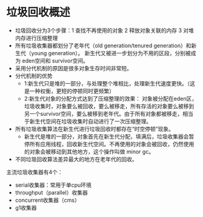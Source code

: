 # 垃圾回收概述
+ 垃圾回收分为3个步骤：1 查找不再使用的对象 2 释放对象关联的内存 3 对堆内存进行压缩整理
+ 所有垃圾收集器都划分了老年代（old generation/tenured generation）和新生代（young generation）。
新生代又被进一步划分为不用的区段，分别被成为 eden空间和 survivor空间。
+ 采用分代机制的原因是很多对象生存时间非常短。
+ 分代机制的优势
  + 1:新生代只是堆的一部分，与处理整个堆相比，处理新生代速度更快。（这是一种权衡，更短的停顿同时更频繁）
  + 2:新生代对象的分配方式达到了压缩整理的效果： 对象被分配在eden区，垃圾收集时，对象要么被回收，要么被移走，所有存活的对象要么被移到另一个survivor空间，要么被移到老年代。由于所有对象都被移走，相当于新生代空间在垃圾收集时自动进行了一次压缩整理。
+ 所有垃圾收集算法在新生代进行垃圾回收时都存在“时空停顿”现象。
  + 新生代是堆的一部分，对象首先在新生代分配，填满后，垃圾收集器会暂停所有应用线程，回收新生代空间。不再使用的对象会被回收，仍然使用的对象会被移动到其他地方，这个操作叫做 minor gc。
+ 不同垃圾回收算法差异最大的地方在老年代的回收。




主流垃圾收集器有4个：
* serial收集器：常用于单cpu环境
* throughput（parallel）收集器
* concurrent收集器（cms）
* g1收集器
